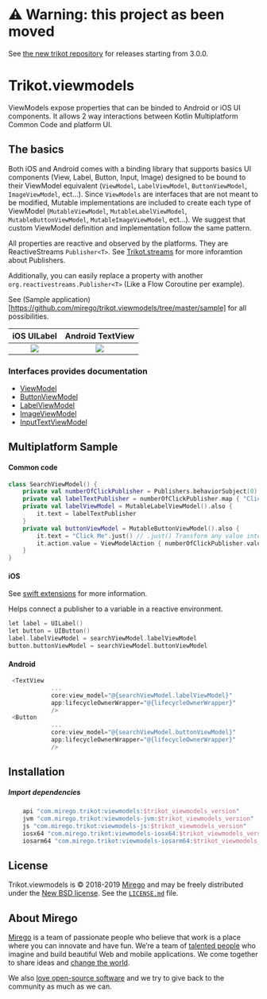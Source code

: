 # :warning: Warning: this project as been moved
See [the new trikot repository](https://github.com/mirego/trikot) for releases starting from 3.0.0.

# Trikot.viewmodels
ViewModels expose properties that can be binded to Android or iOS UI components. It allows 2 way interactions between Kotlin Multiplatform Common Code and platform UI.

## The basics
Both iOS and Android comes with a binding library that supports basics UI components (View, Label, Button, Input, Image) designed to be bound to their ViewModel equivalent (`ViewModel`, `LabelViewModel`, `ButtonViewModel`, `ImageViewModel`, ect...). Since `ViewModels` are interfaces that are not meant to be modified, Mutable implementations are included to create each type of ViewModel (`MutableViewModel`, `MutableLabelViewModel`, `MutableButtonViewModel`, `MutableImageViewModel`, ect...). We suggest that custom ViewModel definition and implementation follow the same pattern.

All properties are reactive and observed by the platforms. They are ReactiveStreams `Publisher<T>`. See [Trikot.streams](https://github.com/mirego/trikot.streams) for more inforamtion about Publishers.

Additionally, you can easily replace a property with another `org.reactivestreams.Publisher<T>` (Like a Flow Coroutine per example).

See (Sample application)[https://github.com/mirego/trikot.viewmodels/tree/master/sample] for all possibilities.

iOS UILabel             |  Android TextView
:-------------------------:|:-------------------------:
![](./documentation/ios-label.png)  |  ![](./documentation/android-textview.png)

### Interfaces provides documentation
- [ViewModel](https://github.com/mirego/trikot.viewmodels/blob/master/viewmodels/src/commonMain/kotlin/com/mirego/trikot/viewmodels/ViewModel.kt)
- [ButtonViewModel](https://github.com/mirego/trikot.viewmodels/blob/master/viewmodels/src/commonMain/kotlin/com/mirego/trikot/viewmodels/ButtonViewModel.kt)
- [LabelViewModel](https://github.com/mirego/trikot.viewmodels/blob/master/viewmodels/src/commonMain/kotlin/com/mirego/trikot/viewmodels/LabelViewModel.kt)
- [ImageViewModel](https://github.com/mirego/trikot.viewmodels/blob/master/viewmodels/src/commonMain/kotlin/com/mirego/trikot/viewmodels/ImageViewModel.kt)
- [InputTextViewModel](https://github.com/mirego/trikot.viewmodels/blob/master/viewmodels/src/commonMain/kotlin/com/mirego/trikot/viewmodels/InputTextViewModel.kt)


## Multiplatform Sample
#### Common code
```kotlin
class SearchViewModel() {
    private val numberOfClickPublisher = Publishers.behaviorSubject(0)
    private val labelTextPublisher = numberOfClickPublisher.map { "Clicked $it times" }
    private val labelViewModel = MutableLabelViewModel().also {
        it.text = labelTextPublisher
    }
    private val buttonViewModel = MutableButtonViewModel().also {
        it.text = "Click Me".just() // .just() Transform any value into Single Publisher of this value
        it.action.value = ViewModelAction { numberOfClickPublisher.value += 1 }.just()
    }
}
```

#### iOS
See [swift extensions](./swift-extensions/README.md) for more information.

Helps connect a publisher to a variable in a reactive environment.
```kotlin
let label = UILabel()
let button = UIButton()
label.labelViewModel = searchViewModel.labelViewModel
button.buttonViewModel = searchViewModel.buttonViewModel
```

#### Android
```kotlin
 <TextView
            ...
            core:view_model="@{searchViewModel.labelViewModel}"
            app:lifecycleOwnerWrapper="@{lifecycleOwnerWrapper}"
            />
 <Button
            ...
            core:view_model="@{searchViewModel.buttonViewModel}"
            app:lifecycleOwnerWrapper="@{lifecycleOwnerWrapper}"
            />
```

## Installation
##### Import dependencies
```groovy
    api "com.mirego.trikot:viewmodels:$trikot_viewmodels_version"
    jvm "com.mirego.trikot:viewmodels-jvm:$trikot_viewmodels_version"
    js "com.mirego.trikot:viewmodels-js:$trikot_viewmodels_version"
    iosx64 "com.mirego.trikot:viewmodels-iosx64:$trikot_viewmodels_version"
    iosarm64 "com.mirego.trikot:viewmodels-iosarm64:$trikot_viewmodels_version"
```
## License

Trikot.viewmodels is © 2018-2019 [Mirego](https://www.mirego.com) and may be freely distributed under the [New BSD license](http://opensource.org/licenses/BSD-3-Clause). See the [`LICENSE.md`](https://github.com/mirego/trikot.viewmodels/blob/master/LICENSE.md) file.

## About Mirego

[Mirego](https://www.mirego.com) is a team of passionate people who believe that work is a place where you can innovate and have fun. We’re a team of [talented people](https://life.mirego.com) who imagine and build beautiful Web and mobile applications. We come together to share ideas and [change the world](http://www.mirego.org).

We also [love open-source software](https://open.mirego.com) and we try to give back to the community as much as we can.
